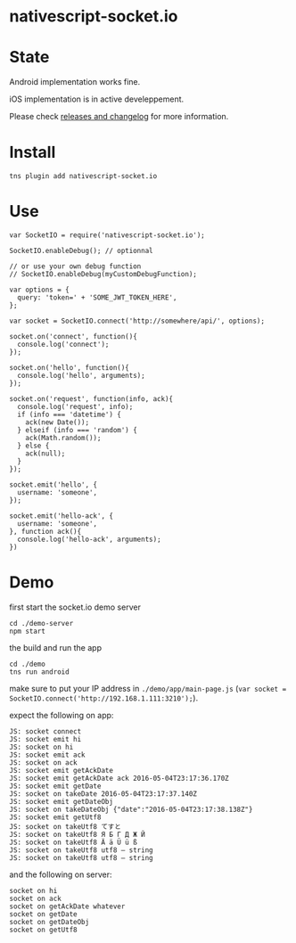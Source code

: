 nativescript-socket.io
======================

# State

Android implementation works fine.

iOS implementation is in active develeppement.

Please check [releases and changelog](https://github.com/naderio/nativescript-socket.io/releases) for more information.  

# Install

```
tns plugin add nativescript-socket.io
```

# Use

```
var SocketIO = require('nativescript-socket.io');

SocketIO.enableDebug(); // optionnal

// or use your own debug function
// SocketIO.enableDebug(myCustomDebugFunction);

var options = {
  query: 'token=' + 'SOME_JWT_TOKEN_HERE',
};

var socket = SocketIO.connect('http://somewhere/api/', options);

socket.on('connect', function(){
  console.log('connect');
});

socket.on('hello', function(){
  console.log('hello', arguments);
});

socket.on('request', function(info, ack){
  console.log('request', info);
  if (info === 'datetime') {
    ack(new Date());
  } elseif (info === 'random') {
    ack(Math.random());
  } else {
    ack(null);
  }
});

socket.emit('hello', {
  username: 'someone',
});

socket.emit('hello-ack', {
  username: 'someone',
}, function ack(){
  console.log('hello-ack', arguments);
})

```
# Demo

first start the socket.io demo server

```
cd ./demo-server
npm start
```

the build and run the app

```
cd ./demo
tns run android
```

make sure to put your IP address in `./demo/app/main-page.js` (`var socket = SocketIO.connect('http://192.168.1.111:3210');`).

expect the following on app:

```
JS: socket connect
JS: socket emit hi
JS: socket on hi
JS: socket emit ack
JS: socket on ack
JS: socket emit getAckDate
JS: socket emit getAckDate ack 2016-05-04T23:17:36.170Z
JS: socket emit getDate
JS: socket on takeDate 2016-05-04T23:17:37.140Z
JS: socket emit getDateObj
JS: socket on takeDateObj {"date":"2016-05-04T23:17:38.138Z"}
JS: socket emit getUtf8
JS: socket on takeUtf8 てすと
JS: socket on takeUtf8 Я Б Г Д Ж Й
JS: socket on takeUtf8 Ä ä Ü ü ß
JS: socket on takeUtf8 utf8 — string
JS: socket on takeUtf8 utf8 — string
```

and the following on server:

```
socket on hi
socket on ack
socket on getAckDate whatever
socket on getDate
socket on getDateObj
socket on getUtf8
```
